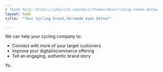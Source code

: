 ```yaml
---
# Theme help: https://jekyllrb.com/docs/themes/#overriding-theme-defaults
layout: home
title:  "Your cycling brand,<br>made even better"

---
```

<p>We can help your cycling company to:</p>
<ul>
	<li>Connect with more of your target customers</li>
	<li>Improve your digital/ecommerce offering</li>
	<li>Tell an engaging, authentic brand story</li>
</ul>
Yo.
